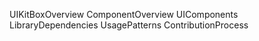 UIKitBoxOverview
ComponentOverview
UIComponents
LibraryDependencies
UsagePatterns
ContributionProcess
